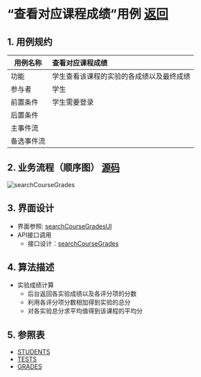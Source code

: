 
# “查看对应课程成绩”用例 [返回](../README.md)
## 1. 用例规约

|用例名称|查看对应课程成绩|
|-------|:-------------|
|功能|学生查看该课程的实验的各成绩以及最终成绩|   
|参与者|学生|
|前置条件|学生需要登录|
|后置条件| |
|主事件流| |
|备选事件流| |

## 2. 业务流程（顺序图） [源码](../hd/searchCourseGrades.wsd)
![searchCourseGrades](./image/hd/searchCourseGrades.png) 

## 3. 界面设计
- 界面参照: [searchCourseGradesUI](./image/ui/searchCourseGrades.png)
- API接口调用
    - 接口设计：[searchCourseGrades](./接口/searchCourseGrades.md) 

## 4. 算法描述

- 实验成绩计算  
  - 后台返回各实验成绩以及各评分项的分数
  - 利用各评分项分数相加得到实验的总分
  - 对各实验总分求平均值得到该课程的平均分
    
## 5. 参照表

- [STUDENTS](../data.md/#STUDENTS)
- [TESTS](../data.md/#TESTS)
- [GRADES](../data.md/#GRADES)
